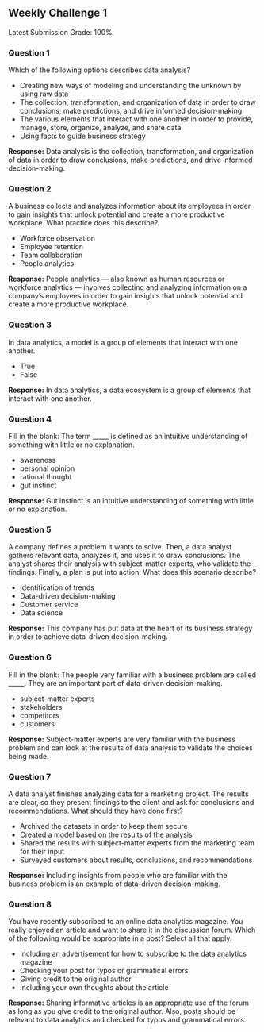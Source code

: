 ## Weekly Challenge 1

Latest Submission Grade: 100%

### Question 1

Which of the following options describes data analysis?

- Creating new ways of modeling and understanding the unknown by using raw data
- The collection, transformation, and organization of data in order to draw conclusions, make predictions, and drive informed decision-making
- The various elements that interact with one another in order to provide, manage, store, organize, analyze, and share data
- Using facts to guide business strategy

**Response:** Data analysis is the collection, transformation, and organization of data in order to draw conclusions, make predictions, and drive informed decision-making.

### Question 2

A business collects and analyzes information about its employees in order to gain insights that unlock potential and create a more productive workplace. What practice does this describe?

- Workforce observation
- Employee retention
- Team collaboration
- People analytics

**Response:** People analytics — also known as human resources or workforce analytics — involves collecting and analyzing information on a company’s employees in order to gain insights that unlock potential and create a more productive workplace.

### Question 3

In data analytics, a model is a group of elements that interact with one another.

- True
- False

**Response:** In data analytics, a data ecosystem is a group of elements that interact with one another.

### Question 4

Fill in the blank: The term _____ is defined as an intuitive understanding of something with little or no explanation.

- awareness
- personal opinion
- rational thought
- gut instinct

**Response:** Gut instinct is an intuitive understanding of something with little or no explanation.

### Question 5

A company defines a problem it wants to solve. Then, a data analyst gathers relevant data, analyzes it, and uses it to draw conclusions. The analyst shares their analysis with subject-matter experts, who validate the findings. Finally, a plan is put into action. What does this scenario describe?

- Identification of trends
- Data-driven decision-making
- Customer service
- Data science

**Response:** This company has put data at the heart of its business strategy in order to achieve data-driven decision-making.

### Question 6

Fill in the blank: The people very familiar with a business problem are called _____. They are an important part of data-driven decision-making.

- subject-matter experts
- stakeholders
- competitors
- customers

**Response:** Subject-matter experts are very familiar with the business problem and can look at the results of data analysis to validate the choices being made.

### Question 7

A data analyst finishes analyzing data for a marketing project. The results are clear, so they present findings to the client and ask for conclusions and recommendations. What should they have done first?

- Archived the datasets in order to keep them secure
- Created a model based on the results of the analysis
- Shared the results with subject-matter experts from the marketing team for their input
- Surveyed customers about results, conclusions, and recommendations

**Response:** Including insights from people who are familiar with the business problem is an example of data-driven decision-making.

### Question 8

You have recently subscribed to an online data analytics magazine. You really enjoyed an article and want to share it in the discussion forum. Which of the following would be appropriate in a post? Select all that apply.

- Including an advertisement for how to subscribe to the data analytics magazine
- Checking your post for typos or grammatical errors
- Giving credit to the original author
- Including your own thoughts about the article

**Response:** Sharing informative articles is an appropriate use of the forum as long as you give credit to the original author. Also, posts should be relevant to data analytics and checked for typos and grammatical errors.
